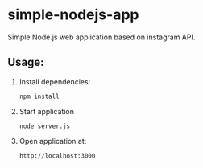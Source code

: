 # simple-nodejs-app
Simple Node.js web application based on instagram API.

## Usage:
1. Install dependencies:
	```
	npm install
	```
2. Start application
	```
	node server.js
	```
3. Open application at:
	```
	http://localhost:3000
	```
